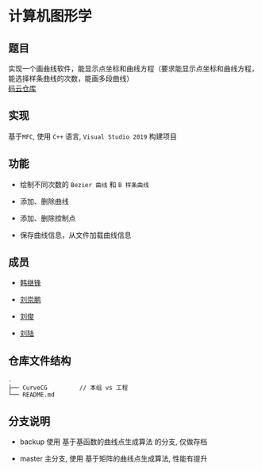 # 计算机图形学

## 题目

实现一个画曲线软件，能显示点坐标和曲线方程（要求能显示点坐标和曲线方程，能选择样条曲线的次数，能画多段曲线）   
[码云仓库](https://gitee.com/liulu1998/CGproject)
## 实现
基于```MFC```, 使用 ```C++``` 语言, ```Visual Studio 2019``` 构建项目

## 功能

- 绘制不同次数的 ```Bezier 曲线``` 和 ```B 样条曲线``` 

- 添加、删除曲线

- 添加、删除控制点

- 保存曲线信息，从文件加载曲线信息

## 成员

- [韩继锋](https://gitee.com/h453)

- [刘崇鹏](https://github.com/amberOoO)

- [刘俊](https://gitee.com/flare_wing)

- [刘陆](https://github.com/liulu1998)

## 仓库文件结构

```
.
├── CurveCG         // 本组 vs 工程
└── README.md
```

## 分支说明

- backup 使用 基于基函数的曲线点生成算法 的分支, 仅做存档

- master 主分支, 使用 基于矩阵的曲线点生成算法, 性能有提升

